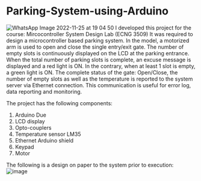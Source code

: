 # Parking-System-using-Arduino
![WhatsApp Image 2022-11-25 at 19 04 50](https://user-images.githubusercontent.com/90156505/204030759-726ae5de-cfbf-436b-8b73-6becf165d515.jpg)
I developed this project for the course: Mircocontroller System Design Lab (ECNG 3509)
It was required to design a microcontroller based parking system. 
In the model, a motorized arm is used to open and close the single entry/exit gate. 
The number of empty slots is continuously displayed on the LCD at the parking entrance. 
When the total number of parking slots is complete, an excuse message is displayed and a red light is ON. 
In the contrary, when at least 1 slot is empty, a green light is ON.
The complete status of the gate: Open/Close, the number of empty slots as well as the temperature is reported to the system server via Ethernet connection. 
This communication is useful for error log, data reporting and monitoring.

The project has the following components:
1. Arduino Due
2. LCD display
3. Opto-couplers
4. Temperature sensor LM35
5. Ethernet Arduino shield
6. Keypad 
7. Motor

The following is a design on paper to the system prior to execution: 
![image](https://user-images.githubusercontent.com/90156505/204032181-e92b2595-3571-408f-87d7-97117d18dd5e.png)
